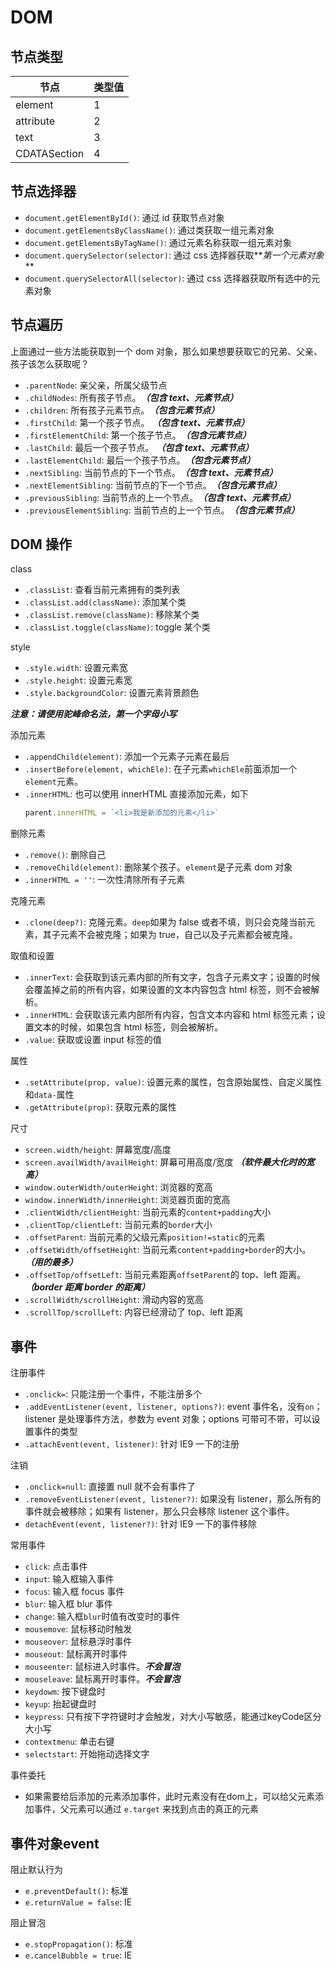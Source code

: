 <!--
 * @Author       : HyFun
 * @Date         : 2021-07-10 21:15:29
 * @Description  : readme
 * @LastEditors  : HyFun
 * @LastEditTime : 2021-07-11 00:01:38
-->

# DOM

## 节点类型

| 节点         | 类型值 |
| ------------ | ------ |
| element      | 1      |
| attribute    | 2      |
| text         | 3      |
| CDATASection | 4      |

## 节点选择器

- `document.getElementById()`: 通过 id 获取节点对象
- `document.getElementsByClassName()`: 通过类获取一组元素对象
- `document.getElementsByTagName()`: 通过元素名称获取一组元素对象
- `document.querySelector(selector)`: 通过 css 选择器获取**_第一个元素对象_**
- `document.querySelectorAll(selector)`: 通过 css 选择器获取所有选中的元素对象

## 节点遍历

上面通过一些方法能获取到一个 dom 对象，那么如果想要获取它的兄弟、父亲、孩子该怎么获取呢？

- `.parentNode`: 亲父亲，所属父级节点
- `.childNodes`: 所有孩子节点。**_（包含 text、元素节点）_**
- `.children`: 所有孩子元素节点。**_（包含元素节点）_**
- `.firstChild`: 第一个孩子节点。 **_（包含 text、元素节点）_**
- `.firstElementChild`: 第一个孩子节点。**_（包含元素节点）_**
- `.lastChild`: 最后一个孩子节点。 **_（包含 text、元素节点）_**
- `.lastElementChild`: 最后一个孩子节点。**_（包含元素节点）_**
- `.nextSibling`: 当前节点的下一个节点。**_（包含 text、元素节点）_**
- `.nextElementSibling`: 当前节点的下一个节点。**_（包含元素节点）_**
- `.previousSibling`: 当前节点的上一个节点。**_（包含 text、元素节点）_**
- `.previousElementSibling`: 当前节点的上一个节点。**_（包含元素节点）_**

## DOM 操作

class

- `.classList`: 查看当前元素拥有的类列表
- `.classList.add(className)`: 添加某个类
- `.classList.remove(className)`: 移除某个类
- `.classList.toggle(className)`: toggle 某个类

style

- `.style.width`: 设置元素宽
- `.style.height`: 设置元素宽
- `.style.backgroundColor`: 设置元素背景颜色

**_注意：请使用驼峰命名法，第一个字母小写_**

添加元素

- `.appendChild(element)`: 添加一个元素子元素在最后
- `.insertBefore(element, whichEle)`: 在子元素`whichEle`前面添加一个`element`元素。
- `.innerHTML`: 也可以使用 innerHTML 直接添加元素，如下
  ```js
  parent.innerHTML = `<li>我是新添加的元素</li>`
  ```

删除元素

- `.remove()`: 删除自己
- `.removeChild(element)`: 删除某个孩子。`element`是子元素 dom 对象
- `.innerHTML = ''`: 一次性清除所有子元素

克隆元素

- `.clone(deep?)`: 克隆元素。`deep`如果为 false 或者不填，则只会克隆当前元素，其子元素不会被克隆；如果为 true，自己以及子元素都会被克隆。

取值和设置

- `.innerText`: 会获取到该元素内部的所有文字，包含子元素文字；设置的时候会覆盖掉之前的所有内容，如果设置的文本内容包含 html 标签，则不会被解析。
- `.innerHTML`: 会获取该元素内部所有内容，包含文本内容和 html 标签元素；设置文本的时候，如果包含 html 标签，则会被解析。
- `.value`: 获取或设置 input 标签的值

属性

- `.setAttribute(prop, value)`: 设置元素的属性，包含原始属性、自定义属性和`data-`属性
- `.getAttribute(prop)`: 获取元素的属性

尺寸

- `screen.width/height`: 屏幕宽度/高度
- `screen.availWidth/availHeight`: 屏幕可用高度/宽度 **_（软件最大化时的宽高）_**
- `window.outerWidth/outerHeight`: 浏览器的宽高
- `window.innerWidth/innerHeight`: 浏览器页面的宽高
- `.clientWidth/clientHeight`: 当前元素的`content+padding`大小
- `.clientTop/clientLeft`: 当前元素的`border`大小
- `.offsetParent`: 当前元素的父级元素`position!=static`的元素
- `.offsetWidth/offsetHeight`: 当前元素`content+padding+border`的大小。 **_（用的最多）_**
- `.offsetTop/offsetLeft`: 当前元素距离`offsetParent`的 top、left 距离。**_（border 距离 border 的距离）_**
- `.scrollWidth/scrollHeight`: 滑动内容的宽高
- `.scrollTop/scrollLeft`: 内容已经滑动了 top、left 距离

## 事件

注册事件

- `.onclick=`: 只能注册一个事件，不能注册多个
- `.addEventListener(event, listener, options?)`: event 事件名，没有`on`；listener 是处理事件方法，参数为 event 对象；options 可带可不带，可以设置事件的类型
- `.attachEvent(event, listener)`: 针对 IE9 一下的注册

注销

- `.onclick=null`: 直接置 null 就不会有事件了
- `.removeEventListener(event, listener?)`: 如果没有 listener，那么所有的事件就会被移除；如果有 listener，那么只会移除 listener 这个事件。
- `detachEvent(event, listener?)`: 针对 IE9 一下的事件移除

常用事件

- `click`: 点击事件
- `input`: 输入框输入事件
- `focus`: 输入框 focus 事件
- `blur`: 输入框 blur 事件
- `change`: 输入框`blur`时值有改变时的事件
- `mousemove`: 鼠标移动时触发
- `mouseover`: 鼠标悬浮时事件
- `mouseout`: 鼠标离开时事件
- `mouseenter`: 鼠标进入时事件。**_不会冒泡_**
- `mouseleave`: 鼠标离开时事件。**_不会冒泡_**
- `keydowm`: 按下键盘时
- `keyup`: 抬起键盘时
- `keypress`: 只有按下字符键时才会触发，对大小写敏感，能通过keyCode区分大小写
- `contextmenu`: 单击右键
- `selectstart`: 开始拖动选择文字

事件委托
- 如果需要给后添加的元素添加事件，此时元素没有在dom上，可以给父元素添加事件，父元素可以通过 `e.target` 来找到点击的真正的元素

## 事件对象event

阻止默认行为
- `e.preventDefault()`: 标准
- `e.returnValue = false`: IE

阻止冒泡
- `e.stopPropagation()`: 标准
- `e.cancelBubble = true`: IE